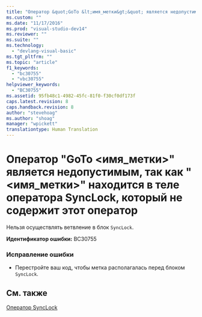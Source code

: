 ```yaml
---
title: "Оператор &quot;GoTo &lt;имя_метки&gt;&quot; является недопустимым, так как &quot;&lt;имя_метки&gt;&quot; находится в теле оператора SyncLock, который не содержит этот оператор | Microsoft Docs"
ms.custom: ""
ms.date: "11/17/2016"
ms.prod: "visual-studio-dev14"
ms.reviewer: ""
ms.suite: ""
ms.technology: 
  - "devlang-visual-basic"
ms.tgt_pltfrm: ""
ms.topic: "article"
f1_keywords: 
  - "bc30755"
  - "vbc30755"
helpviewer_keywords: 
  - "BC30755"
ms.assetid: 95fb48c1-4982-45fc-81f0-f30cf0df173f
caps.latest.revision: 8
caps.handback.revision: 8
author: "stevehoag"
ms.author: "shoag"
manager: "wpickett"
translationtype: Human Translation
---
```

# Оператор &quot;GoTo &lt;имя_метки&gt;&quot; является недопустимым, так как &quot;&lt;имя_метки&gt;&quot; находится в теле оператора SyncLock, который не содержит этот оператор
Нельзя осуществлять ветвление в блок `SyncLock`.  
  
 **Идентификатор ошибки:** BC30755  
  
### Исправление ошибки  
  
-   Перестройте ваш код, чтобы метка располагалась перед блоком `SyncLock`.  
  
## См. также  
 [Оператор SyncLock](../../visual-basic/language-reference/statements/synclock-statement.md)